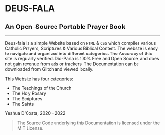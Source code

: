 # DEUS-FALA

## An Open-Source Portable Prayer Book

---------------------------------------

Deus-fala is a simple Website based on `HTML` &amp; `CSS` which compiles various Catholic Prayers, Scriptures & Various Biblical Content. The website is easy to navigate and organized into different categories. The Accuracy of this site is regularly verified.
Dio-Parla is 100% Free and Open Source, and does not gain revenue from ads or trackers. The Documentation can be downloaded from Glitch and viewed locally.

This Website has four categories:

+ The Teachings of the Church
+  The Holy Rosary
+ The Scriptures
+ The Saints

Yeshua D'Costa, 2020 - 2022
> The Source Code underlying this Documentation is licensed under the MIT License.
 
[email]: <yeshuadcosta@gmail.com>
